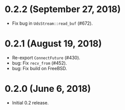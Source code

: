 # 0.2.2 (September 27, 2018)

* Fix bug in `UdsStream::read_buf` (#672).

# 0.2.1 (August 19, 2018)

* Re-export `ConnectFuture` (#430).
* bug: Fix `recv_from` (#452).
* bug: Fix build on FreeBSD.

# 0.2.0 (June 6, 2018)

* Initial 0.2 release.
